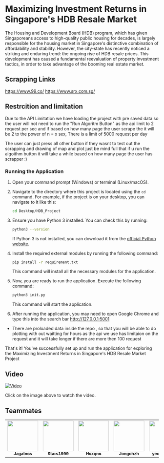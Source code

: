 # Maximizing Investment Returns in Singapore's HDB Resale Market

The Housing and Development Board (HDB) program, which has given Singaporeans access to high-quality public housing for decades, is largely responsible for the housing market in Singapore's distinctive combination of affordability and stability. However, the city-state has recently noticed a striking and enduring trend: the ongoing rise of HDB resale prices. This development has caused a fundamental reevaluation of property investment tactics, in order to take advantage of the booming real estate market. 

## Scrapping Links

https://www.99.co/
https://www.srx.com.sg/


## Restrcition and limitation

Due to the API Limitation we have loading the project with pre saved data so the user will not need to run the "Run Algoritm Button" as the api limit to 2 request per sec and if based on how many page the user scrape the it will be 2 to the power of n = x sex, There is a limit of 5000 request per day 

The user can just press all other button if they wasnt to test out the scrapping and drawing of map and plot just be mind full that if u run the algoithm button it will take a while based on how many page the user has scrapper :)

### Running the Application

1. Open your command prompt (Windows) or terminal (Linux/macOS).

2. Navigate to the directory where this project is located using the `cd` command. For example, if the project is on your desktop, you can navigate to it like this:

    ```bash
    cd Desktop/HDB_Project
    ```

3. Ensure you have Python 3 installed. You can check this by running:

    ```bash
    python3 --version
    ```

   If Python 3 is not installed, you can download it from the [official Python website](https://www.python.org/downloads/).

4. Install the required external modules by running the following command:

    ```bash
    pip install -r requirement.txt
    ```

   This command will install all the necessary modules for the application.

5. Now, you are ready to run the application. Execute the following command:

    ```bash
    python3 init.py
    ```

   This command will start the application.

6. After running the application, you may need to open Google Chrome and type 
this into the search bar http://127.0.0.1:5001

* There are proloaded data inside the repo , so that you will be able to do plotting with out waitting for hours as the api we use has limitaion on the request and it will take longer if there are more then 100 request

That's it! You've successfully set up and run the application for exploring the Maximizing Investment Returns in Singapore's HDB Resale Market Project

## Video

[![Video](https://img.youtube.com/vi/URZFbuW5BkY/0.jpg)](https://youtu.be/URZFbuW5BkY)

Click on the image above to watch the video.


## Teammates

<table>
  <tr>
        <td align="center"><a href="https://github.com/Jagatees"><img src="https://avatars.githubusercontent.com/u/140966272?s=400&u=4366692093a55d4fda2ba7b4a0b5aa221f8ac0b3&v=4" width="100px;" alt=""/><br /><sub><b>Jagatees</b></sub></a><br />
    </td>
    <td align="center"><a href="https://github.com/Stars1999"><img src="https://avatars.githubusercontent.com/u/25857617?v=4" width="100px;" alt=""/><br /><sub><b>Stars1999</b></sub></a><br />
    </td>  
    <td align="center"><a href="https://github.com/Hexqne
"><img src="https://avatars.githubusercontent.com/u/53991762?v=4" width="100px;" alt=""/><br /><sub><b>Hexqne
</b></sub></a><br />
    </td> 
    <td align="center"><a href="https://github.com/
Jongohzh"><img src="https://avatars.githubusercontent.com/u/44186596?v=4" width="100px;" alt=""/><br /><sub><b>
Jongohzh</b></sub></a><br />
    </td> 
    <td align="center"><a href="https://github.com/yechenkhoo"><img src="https://avatars.githubusercontent.com/u/144420206?v=4" width="100px;" alt=""/><br /><sub><b>yechenkhoo</b></sub></a><br />
    </td> 
  </tr>
</table>




